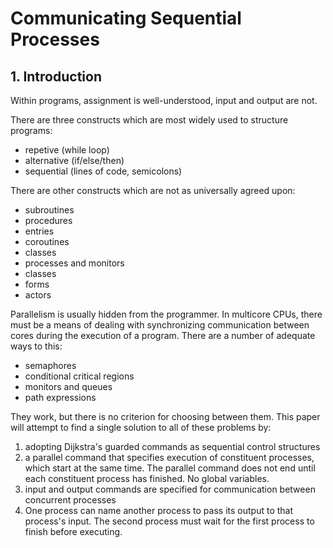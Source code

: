 # Communicating Sequential Processes

## 1. Introduction

Within programs, assignment is well-understood, input and output are not. 

There are three constructs which are most widely used to structure programs:

* repetive (while loop)
* alternative (if/else/then)
* sequential (lines of code, semicolons)

There are other constructs which are not as universally agreed upon:

* subroutines
* procedures
* entries
* coroutines
* classes
* processes and monitors
* classes
* forms
* actors

Parallelism is usually hidden from the programmer. In multicore CPUs, there must be a means of dealing with synchronizing communication between cores during the execution of a program. There are a number of adequate ways to this:

* semaphores
* conditional critical regions
* monitors and queues
* path expressions

They work, but there is no criterion for choosing between them. This paper will attempt to find a single solution to all of these problems by:

1. adopting Dijkstra's guarded commands as sequential control structures
2. a parallel command that specifies execution of constituent processes, which start at the same time. The parallel command does not end until each constituent process has finished. No global variables.
3. input and output commands are specified for communication between concurrent processes
4. One process can name another process to pass its output to that process's input. The second process must wait for the first process to finish before executing.
